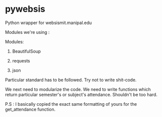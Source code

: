 # pywebsis
Python wrapper for websismit.manipal.edu

Modules we're using :

Modules:

1. BeautifulSoup

2. requests

3. json


Particular standard has to be followed. Try not to write shit-code.

We next need to modularize the code. We need to write functions which return particular semester's or subject's attendance. Shouldn't be too hard. 


P.S : I basically copied the exact same formatting of yours for the get_attendance function.
